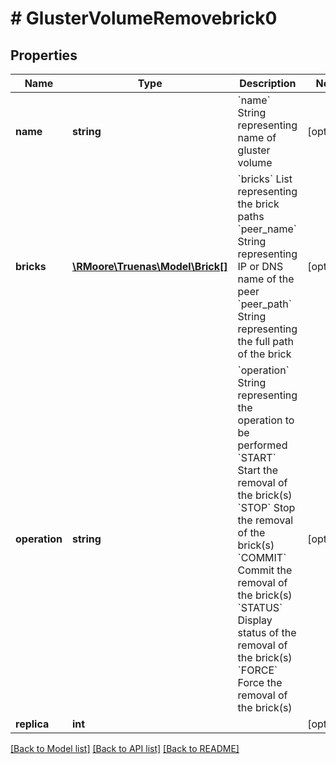# # GlusterVolumeRemovebrick0

## Properties

Name | Type | Description | Notes
------------ | ------------- | ------------- | -------------
**name** | **string** | &#x60;name&#x60; String representing name of gluster volume | [optional]
**bricks** | [**\RMoore\Truenas\Model\Brick[]**](Brick.md) | &#x60;bricks&#x60; List representing the brick paths     &#x60;peer_name&#x60; String representing IP or DNS name of the peer     &#x60;peer_path&#x60; String representing the full path of the brick | [optional]
**operation** | **string** | &#x60;operation&#x60; String representing the operation to be performed     &#x60;START&#x60; Start the removal of the brick(s)     &#x60;STOP&#x60; Stop the removal of the brick(s)     &#x60;COMMIT&#x60; Commit the removal of the brick(s)     &#x60;STATUS&#x60; Display status of the removal of the brick(s)     &#x60;FORCE&#x60; Force the removal of the brick(s) | [optional]
**replica** | **int** |  | [optional]

[[Back to Model list]](../../README.md#models) [[Back to API list]](../../README.md#endpoints) [[Back to README]](../../README.md)
